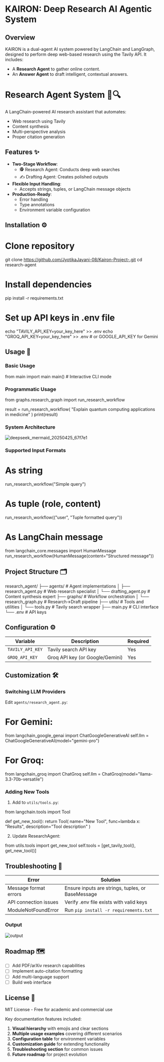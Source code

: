 
# KAIRON: Deep Research AI Agentic System

## Overview
KAIRON is a dual-agent AI system powered by LangChain and LangGraph, designed to perform deep web-based research using the Tavily API. It includes:
- A **Research Agent** to gather online content.
- An **Answer Agent** to draft intelligent, contextual answers.



# Research Agent System 🤖🔍

A LangChain-powered AI research assistant that automates:
- Web research using Tavily
- Content synthesis
- Multi-perspective analysis
- Proper citation generation

## Features ✨

- **Two-Stage Workflow**:
  - 🕵️ Research Agent: Conducts deep web searches
  - ✍️ Drafting Agent: Creates polished outputs
- **Flexible Input Handling**:
  - Accepts strings, tuples, or LangChain message objects
- **Production-Ready**:
  - Error handling
  - Type annotations
  - Environment variable configuration

## Installation ⚙️

# Clone repository
git clone https://github.com/JyotikaJayani-08/Kairon-Project-.git
cd research-agent

# Install dependencies
pip install -r requirements.txt

# Set up API keys in .env file
echo "TAVILY_API_KEY=your_key_here" >> .env
echo "GROQ_API_KEY=your_key_here" >> .env  # or GOOGLE_API_KEY for Gemini


## Usage 🚀

### Basic Usage

from main import main
main()  # Interactive CLI mode


### Programmatic Usage

from graphs.research_graph import run_research_workflow

result = run_research_workflow(
    "Explain quantum computing applications in medicine"
)
print(result)



### System Architecture
![deepseek_mermaid_20250425_67f7e1](https://github.com/user-attachments/assets/8b572ece-c5fb-4906-b90f-7749ea73479c)



### Supported Input Formats

# As string
run_research_workflow("Simple query")

# As tuple (role, content)
run_research_workflow(("user", "Tuple formatted query"))

# As LangChain message
from langchain_core.messages import HumanMessage
run_research_workflow(HumanMessage(content="Structured message"))


## Project Structure 🗂️

research_agent/
├── agents/               # Agent implementations
│   ├── research_agent.py # Web research specialist
│   └── drafting_agent.py # Content synthesis expert
├── graphs/               # Workflow orchestration
│   └── research_graph.py # Research→Draft pipeline
├── utils/                # Tools and utilities
│   └── tools.py          # Tavily search wrapper
├── main.py               # CLI interface
└── .env                  # API keys


## Configuration ⚙️
| Variable          | Description                     | Required |
|-------------------|---------------------------------|----------|
| `TAVILY_API_KEY`  | Tavily search API key           | Yes      |
| `GROQ_API_KEY`    | Groq API key (or Google/Gemini) | Yes      |

## Customization 🛠️

### Switching LLM Providers
Edit `agents/research_agent.py`:

# For Gemini:
from langchain_google_genai import ChatGoogleGenerativeAI
self.llm = ChatGoogleGenerativeAI(model="gemini-pro")

# For Groq:
from langchain_groq import ChatGroq
self.llm = ChatGroq(model="llama-3.3-70b-versatile")


### Adding New Tools
1. Add to `utils/tools.py`:

from langchain.tools import Tool

def get_new_tool():
    return Tool(
        name="New Tool",
        func=lambda x: "Results",
        description="Tool description"
    )

2. Update ResearchAgent:

from utils.tools import get_new_tool
self.tools = [get_tavily_tool(), get_new_tool()]


## Troubleshooting 🐛

| Error | Solution |
|-------|----------|
| Message format errors | Ensure inputs are strings, tuples, or BaseMessage |
| API connection issues | Verify .env file exists with valid keys |
| ModuleNotFoundError | Run `pip install -r requirements.txt` |



### Output 
![output ](https://github.com/user-attachments/assets/7f27735e-bc1c-4665-af72-1d6a57bcd100)



## Roadmap 🗺️
- [ ] Add PDF/arXiv research capabilities
- [ ] Implement auto-citation formatting
- [ ] Add multi-language support
- [ ] Build web interface

## License 📄
MIT License - Free for academic and commercial use


Key documentation features included:
1. **Visual hierarchy** with emojis and clear sections
2. **Multiple usage examples** covering different scenarios
3. **Configuration table** for environment variables
4. **Customization guide** for extending functionality
5. **Troubleshooting section** for common issues
6. **Future roadmap** for project evolution

